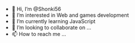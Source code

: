 - 👋 Hi, I’m @Shonki56
- 👀 I’m interested in Web and games development
- 🌱 I’m currently learning JavaScript
- 💞️ I’m looking to collaborate on ...
- 📫 How to reach me ...

<!---
Shonki56/Shonki56 is a ✨ special ✨ repository because its `README.md` (this file) appears on your GitHub profile.
You can click the Preview link to take a look at your changes.
--->

